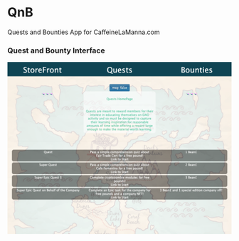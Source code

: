 # QnB
Quests and Bounties App for CaffeineLaManna.com


### Quest and Bounty Interface
![QnB Screenshot](https://github.com/TheJollyLaMa/QnB/blob/d1012e2a589e0be02212853e02267ee40a61d01a/public/img/QnB_Screenshot.png)
